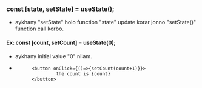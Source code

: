 ### const [state, setState] = useState();
- aykhany "setState" holo function "state" update korar jonno "setState()" function call korbo.
####  Ex: const [count, setCount] = useState(0);
- aykhany initial value "0" nilam.
-           <button onClick={()=>{setCount(count+1)}}>
                     the count is {count}
            </button>